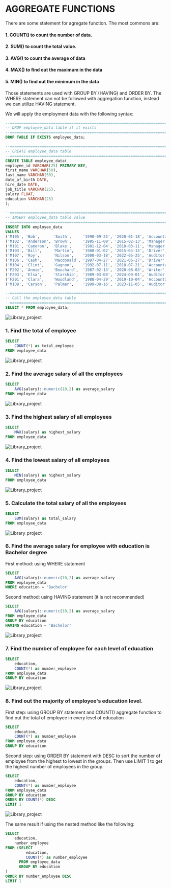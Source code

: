# AGGREGATE FUNCTIONS

There are some statement for agregate function. The most commons are:
#### 1. COUNT() to count the number of data.
#### 2. SUM() to count the total value.
#### 3. AVG() to count the average of data
#### 4. MAX() to find out the maximum in the data
#### 5. MIN() to find out the minimum in the data

Those statements are used with GROUP BY (HAVING) and ORDER BY. The WHERE statement can not be followed with aggregation function, instead we can utilize HAVING statement.

We will apply the employment data with the following syntax:

```sql
--=================================================================================
-- DROP employee_data table if it exists
--=================================================================================
DROP TABLE IF EXISTS employee_data;

--=================================================================================
-- CREATE employee_data table 
--=================================================================================
CREATE TABLE employee_data(
employee_id VARCHAR(25) PRIMARY KEY,
first_name VARCHAR(50),
last_name VARCHAR(50),
date_of_birth DATE,
hire_date DATE,
job_title VARCHAR(25),
salary FLOAT,
education VARCHAR(25)
);

--=================================================================================
-- INSERT employee_data table value
--=================================================================================
INSERT INTO employee_data
VALUES 
('M105', 'Bob',      'Smith',     '1990-09-25', '2020-01-18', 'Accountant', 80000, 'Bachelor'),
('M102', 'Anderson', 'Brown',     '1995-11-09', '2015-02-13', 'Manager',    90000, 'Magister'),
('M101', 'Cameron',  'Blake',     '1981-12-04', '2010-03-11', 'Manager',    85000, 'Bachelor'),
('M103', 'Bill',     'Martin',    '1988-01-02', '2015-04-15', 'Driver',     50000, 'High School'),
('M107', 'Roy',      'Nilson',    '2000-03-18', '2022-05-25', 'Auditor',    80000, 'Bachelor'),
('M106', 'Cash',     'Macdonald', '1997-04-27', '2021-06-27', 'Driver',     60000, 'High School'),
('M104', 'Clint',    'Gagnon',    '1992-07-11', '2018-07-21', 'Accountant', 75000, 'Bachelor'),
('F202', 'Annie',    'Bouchard',  '1987-02-13', '2020-08-03', 'Writer',     65000, 'High School'),
('F203', 'Elsa',     'Starship',  '1989-03-08', '2024-09-01', 'Auditor',    65000, 'Bachelor'),
('F201', 'Clara',    'Woodland',  '1988-04-29', '2019-10-04', 'Accountant', 70000, 'Bachelor'),
('M108', 'Carson',   'Palmer',    '1999-08-16', '2023-11-05', 'Auditor',    75000, 'Magister');

--=================================================================================
-- Call the employee_data table
--=================================================================================
SELECT * FROM employee_data;
```

![Library_project](https://github.com/imdwipayana/PostgreSQL/blob/main/Practice/AGGREGATE%20FUNCTIONS/image/employee_data.png)


### 1. Find the total of employee
```sql
SELECT
	COUNT(*) as total_employee
FROM employee_data
```

![Library_project](https://github.com/imdwipayana/PostgreSQL/blob/main/Practice/AGGREGATE%20FUNCTIONS/image/employee_data.png)

### 2. Find the average salary of all the employees
```sql
SELECT
	AVG(salary)::numeric(10,2) as average_salary
FROM employee_data
```

![Library_project](https://github.com/imdwipayana/PostgreSQL/blob/main/Practice/AGGREGATE%20FUNCTIONS/image/employee_data.png)

### 3. Find the highest salary of all employees
```sql
SELECT
	MAX(salary) as highest_salary
FROM employee_data
```

![Library_project](https://github.com/imdwipayana/PostgreSQL/blob/main/Practice/AGGREGATE%20FUNCTIONS/image/employee_data.png)

### 4. Find the lowest salary of all employees
```sql
SELECT
	MIN(salary) as highest_salary
FROM employee_data
```

![Library_project](https://github.com/imdwipayana/PostgreSQL/blob/main/Practice/AGGREGATE%20FUNCTIONS/image/employee_data.png)

### 5. Calculate the total salary of all the employees
```sql
SELECT
	SUM(salary) as total_salary
FROM employee_data
```

![Library_project](https://github.com/imdwipayana/PostgreSQL/blob/main/Practice/AGGREGATE%20FUNCTIONS/image/employee_data.png)

### 6. Find the average salary for employee with education is Bachelor degree

First method: using WHERE statement
```sql
SELECT
	AVG(salary)::numeric(10,2) as average_salary
FROM employee_data
WHERE education = 'Bachelor'
```
Second method: using HAVING statement (it is not recommended)
```sql
SELECT
	AVG(salary)::numeric(10,2) as average_salary
FROM employee_data
GROUP BY education
HAVING education = 'Bachelor'
```

![Library_project](https://github.com/imdwipayana/PostgreSQL/blob/main/Practice/AGGREGATE%20FUNCTIONS/image/employee_data.png)

### 7. Find the number of employee for each level of education
```sql
SELECT
	education,
	COUNT(*) as number_employee
FROM employee_data
GROUP BY education
```

![Library_project](https://github.com/imdwipayana/PostgreSQL/blob/main/Practice/AGGREGATE%20FUNCTIONS/image/employee_data.png)

### 8. Find out the majority of employee's education level.

First step: using GROUP BY statement and COUNT() aggregate function to find out the total of employee in every level of education

```sql
SELECT
	education,
	COUNT(*) as number_employee
FROM employee_data
GROUP BY education
```
Second step: using ORDER BY statement with DESC to sort the number of employee from the highest to lowest in the groups. Then use LIMIT 1 to get the highest number of employees in the group.

```sql
SELECT
	education,
	COUNT(*) as number_employee
FROM employee_data
GROUP BY education
ORDER BY COUNT(*) DESC
LIMIT 1
```

![Library_project](https://github.com/imdwipayana/PostgreSQL/blob/main/Practice/AGGREGATE%20FUNCTIONS/image/employee_data.png)

The same result if using the nested method like the following:

```sql
SELECT
	education,
	number_employee
FROM (SELECT
	     education,
	     COUNT(*) as number_employee
      FROM employee_data
      GROUP BY education
)
ORDER BY number_employee DESC
LIMIT 1
```
